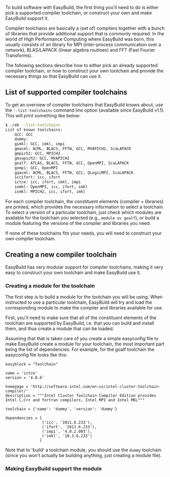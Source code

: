 To build software with EasyBuild, the first thing you'll need to do is either pick a supported compiler toolchain, or construct your own and make EasyBuild support it.

Compiler toolchains are basically a (set of) compilers together with a bunch of libraries that provide additional support that is commonly required. In the world of High Performance Computing where EasyBuild was born, this usually consists of an library for MPI (inter-process communication over a network), BLAS/LAPACK (linear algebra routines) and FFT (Fast Fourier Transforms).

The following sections describe how to either pick an already supported compiler toolchain, or how to construct your own toolchain and provide the necessary things so that EasyBuild can use it.

## List of supported compiler toolchains

To get an overview of compiler toolchains that EasyBuild knows about, use the `--list-toolchains` command line option (available since EasyBuild v1.1). This will print something like below:

```bash
$ ./eb --list-toolchains
List of known toolchains:
	GCC: GCC
	dummy: 
	gimkl: GCC, imkl, impi
	gmacml: ACML, BLACS, FFTW, GCC, MVAPICH2, ScaLAPACK
	gmpich2: GCC, MPICH2
	gmvapich2: GCC, MVAPICH2
	goalf: ATLAS, BLACS, FFTW, GCC, OpenMPI, ScaLAPACK
	gompi: GCC, OpenMPI
	gqacml: ACML, BLACS, FFTW, GCC, QLogicMPI, ScaLAPACK
	iccifort: icc, ifort
	ictce: icc, ifort, imkl, impi
	iomkl: OpenMPI, icc, ifort, imkl
	ismkl: MPICH2, icc, ifort, imkl
```

For each compiler toolchain, the constituent elements (compiler + libraries) are printed, which provides the necessary information to select a toolchain. To select a version of a particular toolchain, just check which modules are available for the toolchain you selected (e.g., `module av goalf`), or build a module featuring the versions of the compiler and libraries you need.

If none of these toolchains fits your needs, you will need to construct your own compiler toolchain.

## Creating a new compiler toolchain

EasyBuild has very modular support for compiler toolchains, making it very easy to construct your own toolchain and make EasyBuild use it.

### Creating a module for the toolchain

The first step is to build a module for the toolchain you will be using. When instructed to use a particular toolchain, EasyBuild will try and load the corresponding module to make the compiler and libraries available for use.

First, you'll need to make sure that all of the constituent elements of the toolchain are supported by EasyBuild, i.e. that you can build and install them, and thus create a module that can be loaded. 

Assuming that that is taken care of you create a simple easyconfig file to make EasyBuild create a module for your toolchain, the most important part being the list of dependencies. For example, for the goalf toolchain the easyconfig file looks like this:

```
easyblock = "Toolchain"

name = 'ictce'
version = '4.0.6'

homepage = 'http://software.intel.com/en-us/intel-cluster-toolchain-compiler/'
description = """Intel Cluster Toolchain Compiler Edition provides Intel C,C++ and fortran compilers, Intel MPI and Intel MKL"""

toolchain = {'name': 'dummy', 'version': 'dummy'}

dependencies = [ 
                ('icc', '2011.6.233'),
                ('ifort', '2011.6.233'),
                ('impi', '4.0.2.003'),
                ('imkl', '10.3.6.233')
               ]
```

Note that to 'build' a toolchain module, you should use the `dummy` toolchain (since you won't actually be building anything, just creating a module file).

### Making EasyBuild support the module
